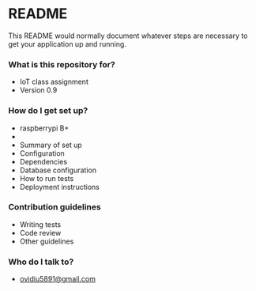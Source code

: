 # README #

This README would normally document whatever steps are necessary to get your application up and running.

### What is this repository for? ###

* IoT class assignment
* Version 0.9


### How do I get set up? ###
* raspberrypi B+
* 
* Summary of set up
* Configuration
* Dependencies
* Database configuration
* How to run tests
* Deployment instructions

### Contribution guidelines ###

* Writing tests
* Code review
* Other guidelines

### Who do I talk to? ###

* ovidiu5891@gmail.com